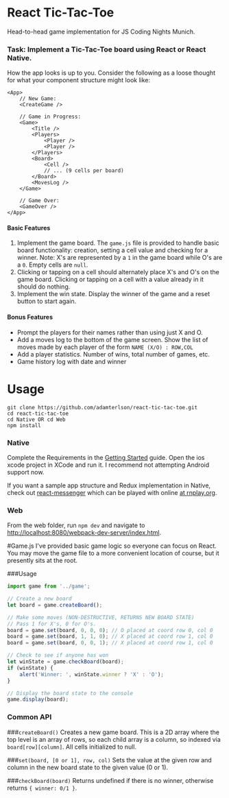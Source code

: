 # React Tic-Tac-Toe
Head-to-head game implementation for JS Coding Nights Munich.

### Task: Implement a Tic-Tac-Toe board using React or React Native.
How the app looks is up to you.  Consider the following as a loose thought for what your component structure might look like:

````
<App>
    // New Game:
    <CreateGame />
    
    // Game in Progress:
    <Game>
        <Title />
        <Players>
            <Player />
            <Player />
        </Players>
        <Board>
            <Cell />
            // ... (9 cells per board)
        </Board>
        <MovesLog />
    </Game>
    
    // Game Over:
    <GameOver />
</App>
````
        
#### Basic Features

1. Implement the game board.  The `game.js` file is provided to handle basic board functionality: creation, setting a cell value and checking for a winner.  Note: X's are represented by a `1` in the game board while O's are a `0`.  Empty cells are `null`.
2. Clicking or tapping on a cell should alternately place X's and O's on the game board.  Clicking or tapping on a cell with a value already in it should do nothing.
3. Implement the win state.  Display the winner of the game and a reset button to start again.


#### Bonus Features
* Prompt the players for their names rather than using just X and O.
* Add a moves log to the bottom of the game screen.  Show the list of moves made by each player of the form `NAME (X/O) : ROW,COL`
* Add a player statistics.  Number of wins, total number of games, etc.
* Game history log with date and winner


# Usage
````
git clone https://github.com/adamterlson/react-tic-tac-toe.git
cd react-tic-tac-toe
cd Native OR cd Web
npm install
````

### Native
Complete the Requirements in the [Getting Started](https://facebook.github.io/react-native/docs/getting-started.html) guide.
Open the ios xcode project in XCode and run it.  I recommend not attempting Android support now.

If you want a sample app structure and Redux implementation in Native, check out [react-messenger](https://github.com/adamterlson/react-native-messenger) which can be played with online [at rnplay.org](https://rnplay.org/apps/URNW3w).

### Web
From the web folder, run `npm dev` and navigate to [http://localhost:8080/webpack-dev-server/index.html](http://localhost:8080/webpack-dev-server/index.html).


#Game.js
I've provided basic game logic so everyone can focus on React.  You may move the game file to a more convenient location of course, but it presently sits at the root.

###Usage
```javascript
import game from '../game';

// Create a new board
let board = game.createBoard();

// Make some moves (NON-DESTRUCTIVE, RETURNS NEW BOARD STATE)
// Pass 1 for X's, 0 for O's.
board = game.set(board, 0, 0, 0); // O placed at coord row 0, col 0
board = game.set(board, 1, 1, 0); // X placed at coord row 1, col 0
board = game.set(board, 0, 0, 1); // X placed at coord row 1, col 0

// Check to see if anyone has won
let winState = game.checkBoard(board);
if (winState) {
    alert('Winner: ', winState.winner ? 'X' : 'O');
}

// Display the board state to the console
game.display(board);
```

### Common API

###`createBoard()`
Creates a new game board.  This is a 2D array where the top level is an array of rows, so each child array is a column, so indexed via `board[row][column]`.  All cells initialized to null.

###`set(board, [0 or 1], row, col)`
Sets the value at the given row and column in the new board state to the given value (0 or 1).

###`checkBoard(board)`
Returns undefined if there is no winner, otherwise returns `{ winner: 0/1 }`.
